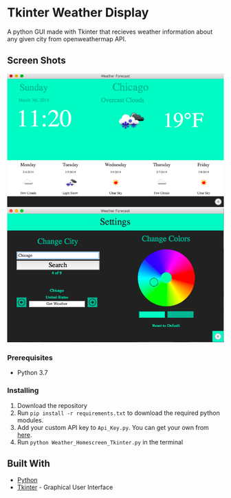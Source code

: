 # Tkinter Weather Display
A python GUI made with Tkinter that recieves weather information about any given city from openweathermap API.

## Screen Shots
<img src="Screenshots/Screenshot1.png" alt="Screenshot 1" >  
<img src="Screenshots/Screenshot2.png" alt="Screenshot 2" >

### Prerequisites
* Python 3.7

### Installing
1. Download the repository
2. Run ```pip install -r requirements.txt```
  to download the required python modules.
3. Add your custom API key to ```Api_Key.py```. You can get your own from [here](http://openweathermap.org/appid).
4. Run ```python Weather_Homescreen_Tkinter.py``` in the terminal

## Built With
* [Python](https://www.python.org/)
* [Tkinter](https://docs.python.org/3/library/tkinter.html) - Graphical User Interface
